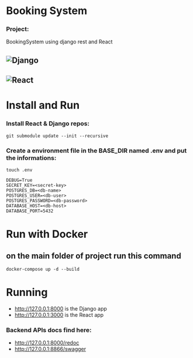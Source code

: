 # Booking System

### Project:

BookingSystem using django rest and React


## ![Django](https://github.com/abdullah-algumar/BookingAppBackend)

## ![React](https://github.com/abdullah-algumar/BookingAppFrontend)


# Install and Run

### Install React & Django repos:
`git submodule update --init --recursive`

### Create a environment file in the BASE_DIR named .env and put the informations:

```
touch .env
```

```
DEBUG=True
SECRET_KEY=<secret-key>
POSTGRES_DB=<db-name>
POSTGRES_USER=<db-user>
POSTGRES_PASSWORD=<db-password>
DATABASE_HOST=<db-host>
DATABASE_PORT=5432
```

# Run with Docker

## on the main folder of project run this command

`docker-compose up -d --build`

# Running

- http://127.0.0.1:8000 is the Django app
- http://127.0.0.1:3000 is the React app


### Backend APIs docs find here:

- http://127.0.0.1:8000/redoc
- http://127.0.0.1:8866/swagger 
 